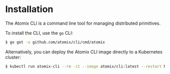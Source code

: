# Installation

The Atomix CLI is a command line tool for managing distributed primitives.

To install the CLI, use the `go` CLI:

```bash
$ go get -u github.com/atomix/cli/cmd/atomix
```

Alternatively, you can deploy the Atomix CLI image directly to a Kubernetes cluster:

```bash
$ kubectl run atomix-cli --rm -it --image atomix/cli:latest --restart Never
```
